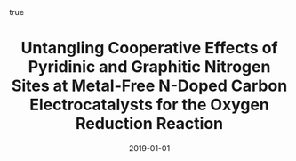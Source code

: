 ---
id: behanUntanglingCooperativeEffects2019
title: Untangling Cooperative Effects of Pyridinic and Graphitic Nitrogen Sites at
  Metal-Free N-Doped Carbon Electrocatalysts for the Oxygen Reduction Reaction
date: '2019-01-01'
authors:
- Behan, James A. and Mates-Torres, Eric and Stamatin, Serban N. and Domínguez, Carlota
  and Iannaci, Alessandro and Fleischer, Karsten and Hoque, Md Khairul and Perova,
  Tatiana S. and García-Melchor, Max and Colavita, Paula E.
doi: 10.1002/smll.201902081
publication: 'In: *Small* 15'
publication_types:
- '1'
selected: false
tags: []
projects: []
math: true
url_external: '"https://doi.org/10.1002/smll.201902081"'
external: true

---